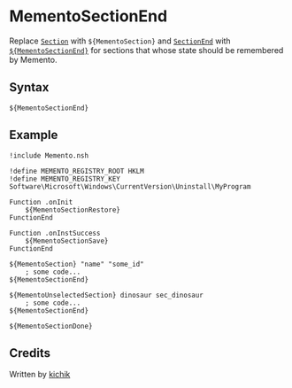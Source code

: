 # MementoSectionEnd

Replace [`Section`][1] with `${MementoSection}` and [`SectionEnd`][2] with [`${MementoSectionEnd}`][3]
for sections that whose state should be remembered by Memento.

## Syntax

    ${MementoSectionEnd}

## Example

	!include Memento.nsh

	!define MEMENTO_REGISTRY_ROOT HKLM
	!define MEMENTO_REGISTRY_KEY Software\Microsoft\Windows\CurrentVersion\Uninstall\MyProgram

	Function .onInit
		${MementoSectionRestore}
	FunctionEnd

	Function .onInstSuccess
		${MementoSectionSave}
	FunctionEnd

	${MementoSection} "name" "some_id"
		; some code...
	${MementoSectionEnd}

	${MementoUnselectedSection} dinosaur sec_dinosaur
		; some code...
	${MementoSectionEnd}

	${MementoSectionDone}

## Credits

Written by [kichik][4]

[1]: ../../Reference/Section.md
[2]: ../../Reference/SectionEnd.md
[3]: MementoSectionEnd.md
[4]: http://nsis.sourceforge.net/User:Kichik